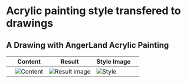 # Acrylic painting style transfered to drawings
 
## A Drawing with AngerLand Acrylic Painting
|   	| Content  	|  Result 	|  Style Image 	|   	|
|---	|---	|---	|---	|---	|
| | ![Content](content/jgi_drawing_200409__xtn.jpg) | ![Result image](./nst/./x__style_transfer__200409__07_01.sh._var2.jpg) | ![Style](img/jgi_acrylic__anger_land.JPG) | |
